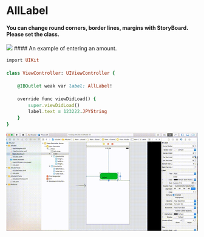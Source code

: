 # AllLabel
#### You can change round corners, border lines, margins with StoryBoard. Please set the class.

<img src="https://user-images.githubusercontent.com/16457165/50370868-f2c89680-05f1-11e9-96df-def362286cc1.png" width="300">
#### An example of entering an amount.

```ruby
import UIKit

class ViewController: UIViewController {

    @IBOutlet weak var label: AllLabel!
    
    override func viewDidLoad() {
        super.viewDidLoad()
        label.text = 123222.JPYString
    }
}

```

![](https://github.com/daisukenagata/AllLabel/blob/master/MovieGIF.gif?raw=true)

